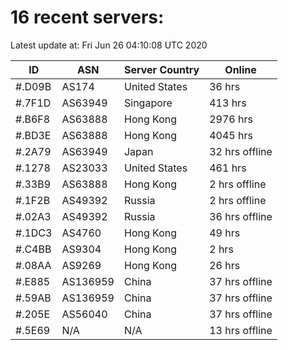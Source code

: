 # 16 recent servers:

Latest update at: Fri Jun 26 04:10:08 UTC 2020

| ID | ASN | Server Country | Online |
| -- | --- | -------------- | ------ |
| #.D09B | AS174 | United States | 36 hrs |
| #.7F1D | AS63949 | Singapore | 413 hrs |
| #.B6F8 | AS63888 | Hong Kong | 2976 hrs |
| #.BD3E | AS63888 | Hong Kong | 4045 hrs |
| #.2A79 | AS63949 | Japan | 32 hrs offline |
| #.1278 | AS23033 | United States | 461 hrs |
| #.33B9 | AS63888 | Hong Kong | 2 hrs offline |
| #.1F2B | AS49392 | Russia | 2 hrs offline |
| #.02A3 | AS49392 | Russia | 36 hrs offline |
| #.1DC3 | AS4760 | Hong Kong | 49 hrs |
| #.C4BB | AS9304 | Hong Kong | 2 hrs |
| #.08AA | AS9269 | Hong Kong | 26 hrs |
| #.E885 | AS136959 | China | 37 hrs offline |
| #.59AB | AS136959 | China | 37 hrs offline |
| #.205E | AS56040 | China | 37 hrs offline |
| #.5E69 | N/A | N/A | 13 hrs offline |

